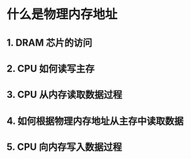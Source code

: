 # 什么是物理内存地址

## 1. DRAM 芯片的访问

## 2. CPU 如何读写主存

## 3. CPU 从内存读取数据过程

## 4. 如何根据物理内存地址从主存中读取数据

## 5. CPU 向内存写入数据过程

